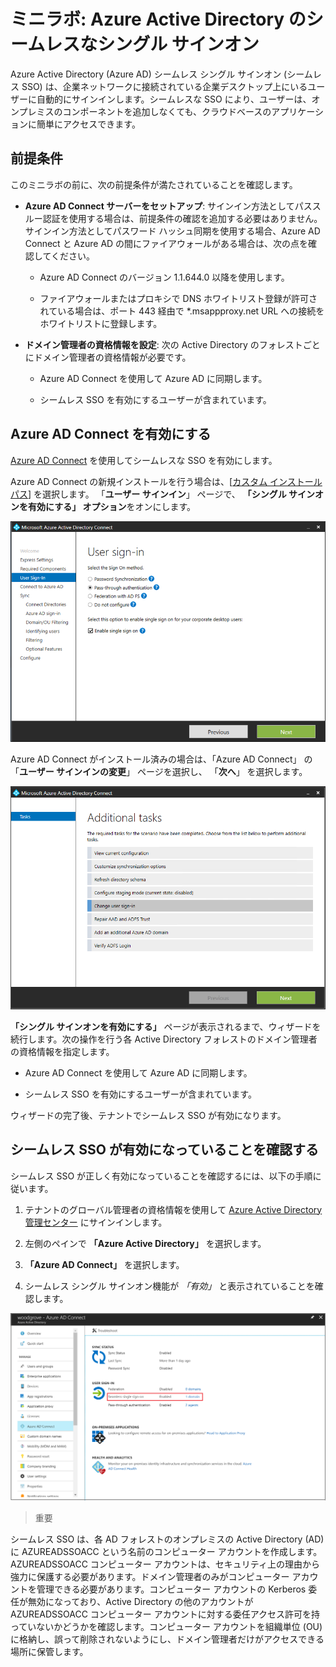 ﻿# ミニラボ: Azure Active Directory のシームレスなシングル サインオン

 


Azure Active Directory (Azure AD) シームレス シングル サインオン (シームレス SSO) は、企業ネットワークに接続されている企業デスクトップ上にいるユーザーに自動的にサインインします。シームレスな SSO により、ユーザーは、オンプレミスのコンポーネントを追加しなくても、クラウドベースのアプリケーションに簡単にアクセスできます。


## 前提条件

このミニラボの前に、次の前提条件が満たされていることを確認します。

* **Azure AD Connect サーバーをセットアップ**: サインイン方法としてパススルー認証を使用する場合は、前提条件の確認を追加する必要はありません。サインイン方法としてパスワード ハッシュ同期を使用する場合、Azure AD Connect と Azure AD の間にファイアウォールがある場合は、次の点を確認してください。

	* Azure AD Connect のバージョン 1.1.644.0 以降を使用します。
	
	* ファイアウォールまたはプロキシで DNS ホワイトリスト登録が許可されている場合は、ポート 443 経由で *.msappproxy.net URL への接続をホワイトリストに登録します。 


* **ドメイン管理者の資格情報を設定**: 次の Active Directory のフォレストごとにドメイン管理者の資格情報が必要です。

	* Azure AD Connect を使用して Azure AD に同期します。
	
	* シームレス SSO を有効にするユーザーが含まれています。

## Azure AD Connect を有効にする

[Azure AD Connect](https://docs.microsoft.com/ja-jp/azure/active-directory/hybrid/whatis-hybrid-identity) を使用してシームレスな SSO を有効にします。 

Azure AD Connect の新規インストールを行う場合は、[[カスタム インストール パス](https://docs.microsoft.com/ja-jp/azure/active-directory/hybrid/how-to-connect-install-custom)] を選択します。 「**ユーザー サインイン**」 ページで、 **「シングル サインオンを有効にする」 オプション**をオンにします。   

![Azure AD Connectユーザー サインイン](../../Linked_Image_Files/SSO_demo_image1.png)

Azure AD Connect がインストール済みの場合は、「Azure AD Connect」 の 「**ユーザー サインインの変更**」 ページを選択し、 「**次へ**」 を選択します。   

![Azure AD Connectユーザーのサインイン情報を変更する](../../Linked_Image_Files/SSO_demo_image2.png)

**「シングル サインオンを有効にする」** ページが表示されるまで、ウィザードを続行します。次の操作を行う各 Active Directory フォレストのドメイン管理者の資格情報を指定します。

* Azure AD Connect を使用して Azure AD に同期します。

* シームレス SSO を有効にするユーザーが含まれています。

ウィザードの完了後、テナントでシームレス SSO が有効になります。

## シームレス SSO が有効になっていることを確認する

シームレス SSO が正しく有効になっていることを確認するには、以下の手順に従います。

1. テナントのグローバル管理者の資格情報を使用して [Azure Active Directory 管理センター](https://aad.portal.azure.com/) にサインインします。

2. 左側のペインで **「Azure Active Directory」** を選択します。

3. **「Azure AD Connect」** を選択します。

4. シームレス シングル サインオン機能が *「有効」* と表示されていることを確認します。

![Azure portal: Azure AD Connect ペイン](../../Linked_Image_Files/SSO_demo_image3.png)

>重要

シームレス SSO は、各 AD フォレストのオンプレミスの Active Directory (AD) に AZUREADSSOACC という名前のコンピューター アカウントを作成します。AZUREADSSOACC コンピューター アカウントは、セキュリティ上の理由から強力に保護する必要があります。ドメイン管理者のみがコンピューター アカウントを管理できる必要があります。コンピューター アカウントの Kerberos 委任が無効になっており、Active Directory の他のアカウントが AZUREADSSOACC コンピューター アカウントに対する委任アクセス許可を持っていないかどうかを確認します。コンピューター アカウントを組織単位 (OU) に格納し、誤って削除されないようにし、ドメイン管理者だけがアクセスできる場所に保管します。
